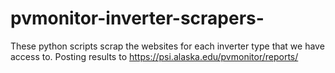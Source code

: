 # pvmonitor-inverter-scrapers-
These python scripts scrap the websites for each inverter type that we have access to. Posting results to https://psi.alaska.edu/pvmonitor/reports/
